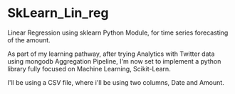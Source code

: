 # SkLearn_Lin_reg
Linear Regression using sklearn Python Module, for time series forecasting of the amount.

As part of my learning pathway, after trying Analytics with Twitter data using mongodb Aggregation Pipeline, I'm now set to implement a python library fully focused on Machine Learning, Scikit-Learn.

I'll be using a CSV file, where i'll be using two columns, Date and Amount.
